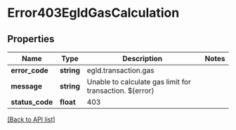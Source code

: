 # Error403EgldGasCalculation

## Properties

Name | Type | Description | Notes
------------ | ------------- | ------------- | -------------
**error_code** | **string** | egld.transaction.gas |
**message** | **string** | Unable to calculate gas limit for transaction. ${error} |
**status_code** | **float** | 403 |

[[Back to API list]](../../README.md#api-endpoints)

